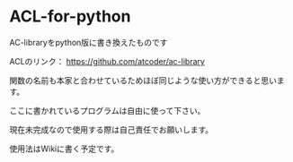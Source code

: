 # ACL-for-python

AC-libraryをpython版に書き換えたものです

ACLのリンク：
https://github.com/atcoder/ac-library

関数の名前も本家と合わせているためほぼ同じような使い方ができると思います。

ここに書かれているプログラムは自由に使って下さい。

現在未完成なので使用する際は自己責任でお願いします。

使用法はWikiに書く予定です。
